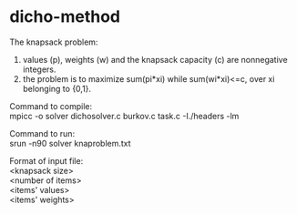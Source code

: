 dicho-method
============
The knapsack problem:  
1. values (p), weights (w) and the knapsack capacity (c) are nonnegative integers.  
2. the problem is to maximize sum(pi\*xi) while sum(wi\*xi)<=c, over xi belonging to {0,1}.

Command to compile:  
mpicc -o solver dichosolver.c burkov.c task.c -I./headers -lm

Command to run:  
srun -n90 solver knaproblem.txt

Format of input file:  
\<knapsack size\>  
\<number of items\>  
\<items\' values\>  
\<items\' weights\>  
